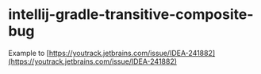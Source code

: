 # intellij-gradle-transitive-composite-bug
Example to [https://youtrack.jetbrains.com/issue/IDEA-241882](https://youtrack.jetbrains.com/issue/IDEA-241882)
